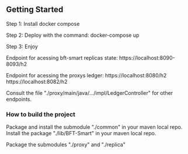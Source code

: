 ## Getting Started

Step 1: Install docker compose 

Step 2: Deploy with the command:    docker-compose up

Step 3: Enjoy


Endpoint for acessing bft-smart replicas state:   https://localhost:8090-8093/h2

Endpoint for acessing the proxys ledger:          https://localhost:8080/h2   https://localhost:8082/h2


Consult the file "./proxy/main/java/.../impl/LedgerController" for other endpoints.


### How to build the project

Package and install the submodule "./common" in your maven local repo.
Install the package "./lib/BFT-Smart" in your maven local repo.

Package the submodules "./proxy" and "./replica"
